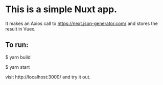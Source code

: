 # This is a simple Nuxt app.  

It makes an Axios call to https://next.json-generator.com/ and stores the result in Vuex.

## To run:

$ yarn build

$ yarn start

visit http://localhost:3000/ and try it out.

